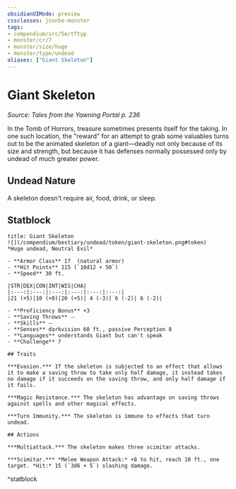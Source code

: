 ```yaml
---
obsidianUIMode: preview
cssclasses: json5e-monster
tags:
- compendium/src/5e/tftyp
- monster/cr/7
- monster/size/huge
- monster/type/undead
aliases: ["Giant Skeleton"]
---
```

# Giant Skeleton
*Source: Tales from the Yawning Portal p. 236*  

In the Tomb of Horrors, treasure sometimes presents itself for the taking. In one such location, the "reward" for an attempt to grab some valuables turns out to be the animated skeleton of a giant—deadly not only because of its size and strength, but because it has defenses normally possessed only by undead of much greater power.

## Undead Nature

A skeleton doesn't require air, food, drink, or sleep.

## Statblock

```ad-statblock
title: Giant Skeleton
![](/compendium/bestiary/undead/token/giant-skeleton.png#token)
*Huge undead, Neutral Evil*

- **Armor Class** 17  (natural armor)
- **Hit Points** 115 (`10d12 + 50`)
- **Speed** 30 ft.

|STR|DEX|CON|INT|WIS|CHA|
|:---:|:---:|:---:|:---:|:---:|:---:|
|21 (+5)|10 (+0)|20 (+5)| 4 (-3)| 6 (-2)| 6 (-2)|

- **Proficiency Bonus** +3
- **Saving Throws** ⏤
- **Skills** ⏤
- **Senses** darkvision 60 ft., passive Perception 8
- **Languages** understands Giant but can't speak
- **Challenge** 7

## Traits

***Evasion.*** If the skeleton is subjected to an effect that allows it to make a saving throw to take only half damage, it instead takes no damage if it succeeds on the saving throw, and only half damage if it fails.

***Magic Resistance.*** The skeleton has advantage on saving throws against spells and other magical effects.

***Turn Immunity.*** The skeleton is immune to effects that turn undead.

## Actions

***Multiattack.*** The skeleton makes three scimitar attacks.

***Scimitar.*** *Melee Weapon Attack:* +8 to hit, reach 10 ft., one target. *Hit:* 15 (`3d6 + 5`) slashing damage.
```
^statblock